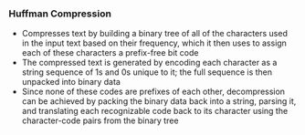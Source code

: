 ### Huffman Compression
- Compresses text by building a binary tree of all of the characters used in the input text based on their frequency, which it then uses to assign each of these characters a prefix-free bit code
- The compressed text is generated by encoding each character as a string sequence of 1s and 0s unique to it; the full sequence is then unpacked into binary data
- Since none of these codes are prefixes of each other, decompression can be achieved by packing the binary data back into a string, parsing it, and translating each recognizable code back to its character using the character-code pairs from the binary tree
